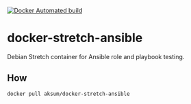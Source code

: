 [![Docker Automated build](https://img.shields.io/docker/automated/aksum/docker-stretch-ansible.svg?maxAge=2592000)](https://hub.docker.com/r/aksum/docker-stretch-ansible/)

docker-stretch-ansible
======================

Debian Stretch container for Ansible role and playbook testing.

How
---

`docker pull aksum/docker-stretch-ansible`


